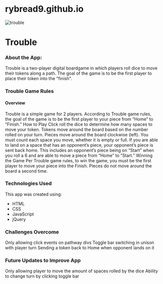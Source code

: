 # rybread9.github.io

![trouble](https://user-images.githubusercontent.com/42280967/46184329-fa460100-c289-11e8-9653-5c53aea0ad39.png)

# Trouble

### About the App:
Trouble is a two-player digital boardgame in which players roll dice to move their tokens along a path. The goal of the game is to be the first player to place their token into the "finish".

### Trouble Game Rules
#### Overview
Trouble is a simple game for 2 players. According to Trouble game rules, the goal of the game is to be the first player to your piece from “Home” to “Finish.”
How to Play
Click roll the dice to determine how many spaces to move your token. Tokens move around the board based on the number rolled on your turn.
Pieces move around the board clockwise (left). You must count each space you move, whether it is empty or full. If you are able to land on a space that has an opponent’s piece, your opponent’s piece is sent back home. This includes an opponent’s piece being on “Start” when you roll a 6 and are able to move a piece from “Home” to “Start.”
Winning the Game
Per Trouble game rules, to win the game, you must be the first player to move your piece into the Finish. Pieces do not move around the board a second time.


### Technologies Used
This app was created using:

- HTML
- CSS
- JavaScript
- jQuery


### Challenges Overcome
Only allowing click events on pathway divs
Toggle bar switching in unison with player turn
Sending a token back to Home when opponent lands on it

### Future Updates to Improve App
Only allowing player to move the amount of spaces rolled by the dice
Ability to change turn by clicking toggle bar
